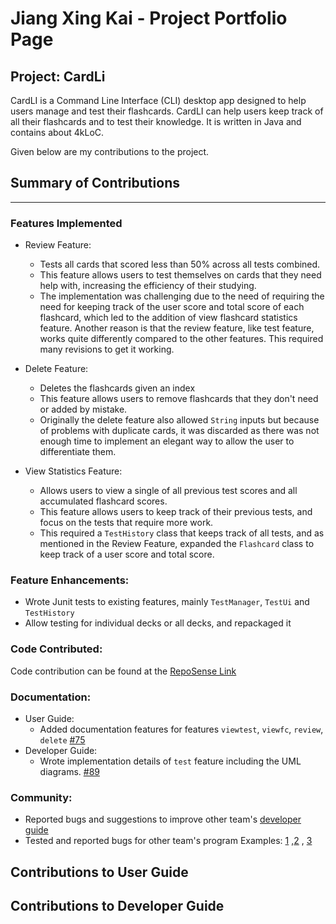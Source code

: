 # Jiang Xing Kai - Project Portfolio Page

## Project: CardLi
CardLI is a Command Line Interface (CLI) desktop app designed to help users manage and test their flashcards. 
CardLI can help users keep track of all their flashcards and to test their knowledge. 
It is written in Java and contains about 4kLoC.

Given below are my contributions to the project. 

## Summary of Contributions

---

### Features Implemented

- Review Feature:
  - Tests all cards that scored less than 50% across all tests combined.
  - This feature allows users to test themselves on cards that they need help with, increasing the efficiency
  of their studying.
  - The implementation was challenging due to the need of requiring the need for keeping track of 
  the user score and total score of each flashcard, which led to the addition of view flashcard statistics
  feature. Another reason is that the review feature, like test feature, works quite differently compared
  to the other features. This required many revisions to get it working.


- Delete Feature:
  - Deletes the flashcards given an index
  - This feature allows users to remove flashcards that they don't need or added by mistake.
  - Originally the delete feature also allowed `String` inputs but because of problems with duplicate
  cards, it was discarded as there was not enough time to implement an elegant way to allow the user
  to differentiate them.
  

- View Statistics Feature:
  - Allows users to view a single of all previous test scores and all accumulated flashcard scores.
  - This feature allows users to keep track of their previous tests, and focus on the tests that
  require more work.
  - This required a `TestHistory` class that keeps track of all tests, and as mentioned in the Review Feature, 
  expanded the `Flashcard` class to keep track of a user score and total score. 
  

### Feature Enhancements:
 - Wrote Junit tests to existing features, mainly `TestManager`, `TestUi` and `TestHistory`
 - Allow testing for individual decks or all decks, and repackaged it


### Code Contributed: 
Code contribution can be found at the
[RepoSense Link](https://nus-cs2113-ay2122s1.github.io/tp-dashboard/?search=xkisxk&sort=groupTitle&sortWithin=title&since=2021-09-25&timeframe=commit&mergegroup=&groupSelect=groupByRepos&breakdown=false&tabOpen=true&tabType=authorship&tabAuthor=xkisxk&tabRepo=AY2122S1-CS2113T-F12-1%2Ftp%5Bmaster%5D&authorshipIsMergeGroup=false&authorshipFileTypes=docs~functional-code~test-code~other&authorshipIsBinaryFileTypeChecked=false)


### Documentation:

- User Guide: 
  - Added documentation features for features `viewtest`, `viewfc`, `review`, `delete`
  [#75](https://github.com/AY2122S1-CS2113T-F12-1/tp/commit/a1d5f600678dce14bbf3438fbfbe8e78641ef377)
- Developer Guide: 
  - Wrote implementation details of `test` feature including the UML diagrams. 
  [#89](https://github.com/AY2122S1-CS2113T-F12-1/tp/commit/1c3adf0706446b7a775c1ba744394abfbf5edba8)


### Community:
- Reported bugs and suggestions to improve other team's 
[developer guide](https://github.com/nus-cs2113-AY2122S1/tp/pull/1/files)
- Tested and reported bugs for other team's program
Examples: [1](https://github.com/xkisxk/ped/issues/1) ,[2](https://github.com/xkisxk/ped/issues/2)
, [3](https://github.com/xkisxk/ped/issues/3)


## Contributions to User Guide

## Contributions to Developer Guide

